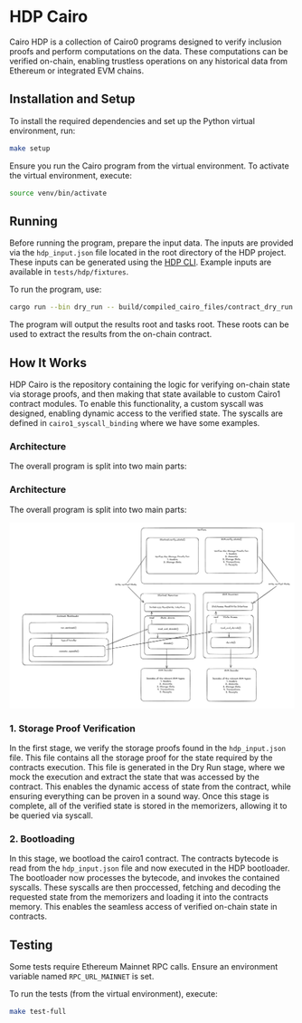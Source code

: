 # HDP Cairo

Cairo HDP is a collection of Cairo0 programs designed to verify inclusion proofs and perform computations on the data. These computations can be verified on-chain, enabling trustless operations on any historical data from Ethereum or integrated EVM chains.

## Installation and Setup

To install the required dependencies and set up the Python virtual environment, run:

```bash
make setup
```

Ensure you run the Cairo program from the virtual environment. To activate the virtual environment, execute:

```bash
source venv/bin/activate
```

## Running

Before running the program, prepare the input data. The inputs are provided via the `hdp_input.json` file located in the root directory of the HDP project. These inputs can be generated using the [HDP CLI](https://github.com/HerodotusDev/hdp). Example inputs are available in `tests/hdp/fixtures`.

To run the program, use:

```bash
cargo run --bin dry_run -- build/compiled_cairo_files/contract_dry_run.json --program_input rust_input.json --program_output a.json --layout all_cairo
```

The program will output the results root and tasks root. These roots can be used to extract the results from the on-chain contract.

## How It Works

HDP Cairo is the repository containing the logic for verifying on-chain state via storage proofs, and then making that state available to custom Cairo1 contract modules. To enable this functionality, a custom syscall was designed, enabling dynamic access to the verified state. The syscalls are defined in `cairo1_syscall_binding` where we have some examples.

### Architecture
The overall program is split into two main parts:

### Architecture
The overall program is split into two main parts:

![Architecture](.github/architecture.png)



### 1. Storage Proof Verification
In the first stage, we verify the storage proofs found in the `hdp_input.json` file. This file contains all the storage proof for the state required by the contracts execution. This file is generated in the Dry Run stage, where we mock the execution and extract the state that was accessed by the contract. This enables the dynamic access of state from the contract, while ensuring everything can be proven in a sound way. Once this stage is complete, all of the verified state is stored in the memorizers, allowing it to be queried via syscall.

### 2. Bootloading
In this stage, we bootload the cairo1 contract. The contracts bytecode is read from the `hdp_input.json` file and now executed in the HDP bootloader. The bootloader now processes the bytecode, and invokes the contained syscalls. These syscalls are then proccessed, fetching and decoding the requested state from the memorizers and loading it into the contracts memory. This enables the seamless access of verified on-chain state in contracts.

## Testing

Some tests require Ethereum Mainnet RPC calls. Ensure an environment variable named `RPC_URL_MAINNET` is set.

To run the tests (from the virtual environment), execute:

```bash
make test-full
```

